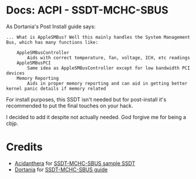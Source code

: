 # Docs: ACPI - SSDT-MCHC-SBUS

As Dortania's Post Install guide says:

```
... What is AppleSMBus? Well this mainly handles the System Management Bus, which has many functions like:

    AppleSMBusController
        Aids with correct temperature, fan, voltage, ICH, etc readings
    AppleSMBusPCI
        Same idea as AppleSMBusController except for low bandwidth PCI devices
    Memory Reporting
        Aids in proper memory reporting and can aid in getting better kernel panic details if memory related

```
For install purposes, this SSDT isn't needed but for post-install it's recommended to put the final touches on your hack.

I decided to add it despite not actually needed. God forgive me for being a cbjp.

# Credits

- [Acidanthera](https://github.com/Acidanthera) for [SSDT-MCHC-SBUS sample SSDT](https://github.com/acidanthera/OpenCorePkg/blob/master/Docs/AcpiSamples/Source/SSDT-SBUS-MCHC.dsl)
- [Dortania](https://github.com/dortania) for [SSDT-MCHC-SBUS guide](https://dortania.github.io/Getting-Started-With-ACPI/Universal/smbus.html)